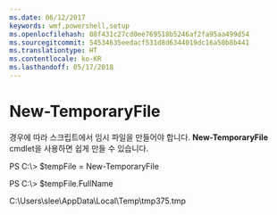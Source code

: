 ```yaml
---
ms.date: 06/12/2017
keywords: wmf,powershell,setup
ms.openlocfilehash: 08f431c27cd0ee769518b5246af2fa95aa499d54
ms.sourcegitcommit: 54534635eedacf531d8d6344019dc16a50b8b441
ms.translationtype: HT
ms.contentlocale: ko-KR
ms.lasthandoff: 05/17/2018
---
```

# <a name="new-temporaryfile"></a>New-TemporaryFile
경우에 따라 스크립트에서 임시 파일을 만들어야 합니다. **New-TemporaryFile** cmdlet을 사용하면 쉽게 만들 수 있습니다.

PS C:\\&gt; $tempFile = New-TemporaryFile

PS C:\\&gt; $tempFile.FullName

C:\\Users\\slee\\AppData\\Local\\Temp\\tmp375.tmp
